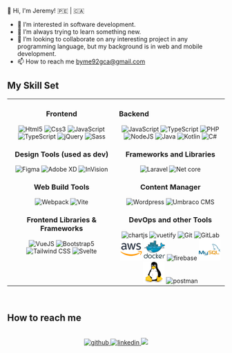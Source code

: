 👋 Hi, I'm Jeremy! 🇵🇪 | 🇨🇦
- 👀 I’m interested in software development.
- 🌱 I’m always trying to learn something new.
- 💞️ I’m looking to collaborate on any interesting project in any programming language, but my background is in web and mobile development.
- 📫 How to reach me byme92gca@gmail.com

## My Skill Set

<table>
<tr>

<td valign="top" width="50%">

<div align="center">  

### Frontend

<img src="https://cdn.worldvectorlogo.com/logos/html-1.svg" alt="Html5" height="50" />
<img src="https://cdn.worldvectorlogo.com/logos/css-3.svg" alt="Css3" height="50" />
<img src="https://cdn.worldvectorlogo.com/logos/logo-javascript.svg" alt="JavaScript" height="50" />
<img src="https://cdn.worldvectorlogo.com/logos/typescript-2.svg" alt="TypeScript" height="50" />
<img src="https://cdn.worldvectorlogo.com/logos/jquery-1.svg" alt="jQuery" height="50" />
<img src="https://cdn.worldvectorlogo.com/logos/sass-1.svg" alt="Sass" height="50" />

### Design Tools (used as dev)

<img src="https://www.vectorlogo.zone/logos/figma/figma-icon.svg" alt="Figma" height="50" />
<img src="https://cdn.worldvectorlogo.com/logos/adobe-xd-1.svg" alt="Adobe XD" height="50" />
<img src="https://cdn.worldvectorlogo.com/logos/invision.svg" alt="InVision" height="50" />

### Web Build Tools

<img src="https://cdn.worldvectorlogo.com/logos/webpack-icon.svg" alt="Webpack" height="50" />
<img src="https://cdn.worldvectorlogo.com/logos/vitejs.svg" alt="Vite" height="50" />

### Frontend Libraries & Frameworks

<img src="https://cdn.worldvectorlogo.com/logos/vue-9.svg" alt="VueJS" height="50" />
<img src="https://cdn.worldvectorlogo.com/logos/bootstrap-5-1.svg" alt="Bootstrap5" height="50" />
<img src="https://cdn.worldvectorlogo.com/logos/tailwind-css-2.svg" alt="Tailwind CSS" height="50" />
<img src="https://cdn.worldvectorlogo.com/logos/svelte-1.svg" alt="Svelte" height="50" />

</td>

<td valign="top" width="50%">

### Backend

<div align="center">

<img src="https://cdn.worldvectorlogo.com/logos/logo-javascript.svg" alt="JavaScript" height="50"/>
<img src="https://cdn.worldvectorlogo.com/logos/typescript-2.svg" alt="TypeScript" height="50"/>
<img src="https://cdn.worldvectorlogo.com/logos/php-1.svg" alt="PHP" height="50"/>
<img src="https://cdn.worldvectorlogo.com/logos/nodejs-2.svg" alt="NodeJS" height="50"/>
<img src="https://profilinator.rishav.dev/skills-assets/java-original-wordmark.svg" alt="Java" height="50" />
<img src="https://cdn.worldvectorlogo.com/logos/kotlin-1.svg" alt="Kotlin" height="50" />
<img src="https://cdn.worldvectorlogo.com/logos/c--4.svg" alt="C#" height="50" />

### Frameworks and Libraries

<img src="https://cdn.worldvectorlogo.com/logos/laravel-2.svg" alt="Laravel" height="50" />
<img src="https://cdn.worldvectorlogo.com/logos/dot-net-core-7.svg" alt="Net core" height="50" />

### Content Manager

<img src="https://cdn.worldvectorlogo.com/logos/wordpress-icon.svg" alt="Wordpress" height="50" />
<img src="https://umbraco.com/media/4mzda5do/umbraco_logo_blue05.png?quality=80&format=webp" alt="Umbraco CMS" height="50" />

### DevOps and other Tools

<img src="https://www.chartjs.org/media/logo-title.svg" alt="chartjs" height="50" />
<img src="https://bestofjs.org/logos/vuetify.svg" alt="vuetify" height="50" />
<img src="https://www.vectorlogo.zone/logos/git-scm/git-scm-icon.svg" alt="Git" height="50" />
<img src="https://profilinator.rishav.dev/skills-assets/gitlab.svg" alt="GitLab" height="50" />
<img src="https://raw.githubusercontent.com/devicons/devicon/master/icons/amazonwebservices/amazonwebservices-original-wordmark.svg" alt="AWS" height="50" />
<img src="https://raw.githubusercontent.com/devicons/devicon/master/icons/docker/docker-original-wordmark.svg" alt="docker" height="50" />
<img src="https://www.vectorlogo.zone/logos/firebase/firebase-icon.svg" alt="firebase" height="50" />
<img src="https://raw.githubusercontent.com/devicons/devicon/master/icons/mysql/mysql-original-wordmark.svg" alt="mysql" height="50" />
<img src="https://raw.githubusercontent.com/devicons/devicon/master/icons/linux/linux-original.svg" alt="linux" height="50" />
<img src="https://www.vectorlogo.zone/logos/getpostman/getpostman-icon.svg" alt="postman" height="50" />

</div>

</td>

</tr>
</table>

<br/>

## How to reach me

<br/>

<div align="center">
<a href="https://github.com/byme92g" target="_blank">
  <img src="https://img.shields.io/badge/github-%2324292e.svg?&style=for-the-badge&logo=github&logoColor=white" alt="github"/>
</a>
<a href="https://www.linkedin.com/in/jeremy-pando/" target="_blank">
  <img src="https://img.shields.io/badge/linkedin-%231E77B5.svg?&style=for-the-badge&logo=linkedin&logoColor=white" alt="linkedin"/>
</a>
<a href = "mailto:byme92gca@gmail.com">
  <img src="https://img.shields.io/badge/Gmail-D14836?style=for-the-badge&logo=gmail&logoColor=white" target="_blank">
</a>
</div>
<br/>
